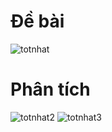 # Đề bài
![totnhat](https://github.com/VanHoang110802/Competitive_Programming/assets/108053955/37c01db2-845c-4e19-bca7-740bfcba1c4d)

# Phân tích
![totnhat2](https://github.com/VanHoang110802/Competitive_Programming/assets/108053955/140be100-736d-4c7c-b301-336be3dc3393)
![totnhat3](https://github.com/VanHoang110802/Competitive_Programming/assets/108053955/1558deda-23d8-4030-9bb7-44ed5dd9c4a8)
